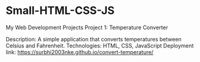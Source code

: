 # Small-HTML-CSS-JS
My Web Development Projects
Project 1: Temperature Converter

Description: A simple application that converts temperatures between Celsius and Fahrenheit.
Technologies: HTML, CSS, JavaScript
Deployment link: https://surbhi2003nke.github.io/convert-temperature/
